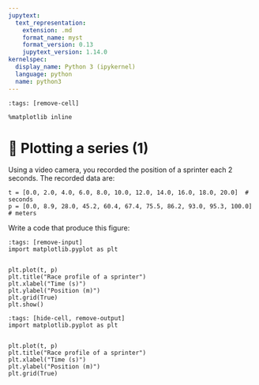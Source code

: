 ```yaml
---
jupytext:
  text_representation:
    extension: .md
    format_name: myst
    format_version: 0.13
    jupytext_version: 1.14.0
kernelspec:
  display_name: Python 3 (ipykernel)
  language: python
  name: python3
---
```


```{code-cell} ipython3
:tags: [remove-cell]

%matplotlib inline
```

# 💪 Plotting a series (1)

Using a video camera, you recorded the position of a sprinter each 2 seconds. The recorded data are:

```{code-cell} ipython3
t = [0.0, 2.0, 4.0, 6.0, 8.0, 10.0, 12.0, 14.0, 16.0, 18.0, 20.0]  # seconds
p = [0.0, 8.9, 28.0, 45.2, 60.4, 67.4, 75.5, 86.2, 93.0, 95.3, 100.0]  # meters
```

Write a code that produce this figure:

```{code-cell} ipython3
:tags: [remove-input]
import matplotlib.pyplot as plt


plt.plot(t, p)
plt.title("Race profile of a sprinter")
plt.xlabel("Time (s)")
plt.ylabel("Position (m)")
plt.grid(True)
plt.show()
```

```{code-cell} ipython3
:tags: [hide-cell, remove-output]
import matplotlib.pyplot as plt


plt.plot(t, p)
plt.title("Race profile of a sprinter")
plt.xlabel("Time (s)")
plt.ylabel("Position (m)")
plt.grid(True)
```
